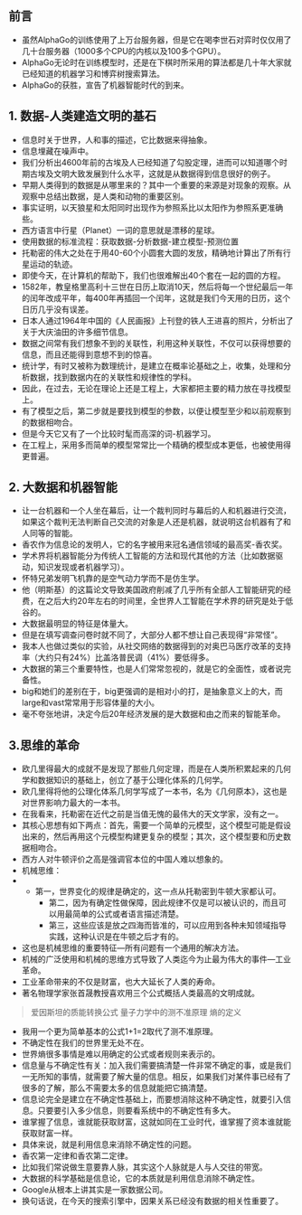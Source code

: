 ## 前言
- 虽然AlphaGo的训练使用了上万台服务器，但是它在喝李世石对弈时仅仅用了几十台服务器（1000多个CPU的内核以及100多个GPU）。
- AlphaGo无论时在训练模型时，还是在下棋时所采用的算法都是几十年大家就已经知道的机器学习和博弈树搜索算法。
- AlphaGo的获胜，宣告了机器智能时代的到来。

## 1. 数据-人类建造文明的基石
- 信息时关于世界，人和事的描述，它比数据来得抽象。
- 信息埋藏在噪声中。
- 我们分析出4600年前的古埃及人已经知道了勾股定理，进而可以知道哪个时期古埃及文明大致发展到什么水平，这就是从数据得到信息很好的例子。
- 早期人类得到的数据是从哪里来的？其中一个重要的来源是对现象的观察。从观察中总结出数据，是人类和动物的重要区别。
- 事实证明，以天狼星和太阳同时出现作为参照系比以太阳作为参照系更准确些。
- 西方语言中行星（Planet）一词的意思就是漂移的星球。
- 使用数据的标准流程：获取数据-分析数据-建立模型-预测位置
- 托勒密的伟大之处在于用40-60个小圆套大圆的发放，精确地计算出了所有行星运动的轨迹。
- 即使今天，在计算机的帮助下，我们也很难解出40个套在一起的圆的方程。
- 1582年，教皇格里高利十三世在日历上取消10天，然后将每一个世纪最后一年的闰年改成平年，每400年再插回一个闰年，这就是我们今天用的日历，这个日历几乎没有误差。
- 日本人通过1964年中国的《人民画报》上刊登的铁人王进喜的照片，分析出了关于大庆油田的许多细节信息。
- 数据之间常有我们想象不到的关联性，利用这种关联性，不仅可以获得想要的信息，而且还能得到意想不到的惊喜。
- 统计学，有时又被称为数理统计，是建立在概率论基础之上，收集，处理和分析数据，找到数据内在的关联性和规律性的学科。
- 因此，在过去，无论在理论上还是工程上，大家都把主要的精力放在寻找模型上。
- 有了模型之后，第二步就是要找到模型的参数，以便让模型至少和以前观察到的数据相吻合。
- 但是今天它又有了一个比较时髦而高深的词-机器学习。
- 在工程上，采用多而简单的模型常常比一个精确的模型成本更低，也被使用得更普遍。

## 2. 大数据和机器智能
- 让一台机器和一个人坐在幕后，让一个裁判同时与幕后的人和机器进行交流，如果这个裁判无法判断自己交流的对象是人还是机器，就说明这台机器有了和人同等的智能。
- 香农作为信息论的发明人，它的名字被用来冠名通信领域的最高奖-香农奖。
- 学术界将机器智能分为传统人工智能的方法和现代其他的方法（比如数据驱动，知识发现或者机器学习）。
- 怀特兄弟发明飞机靠的是空气动力学而不是仿生学。
- 他（明斯基）的这篇论文导致美国政府削减了几乎所有全部人工智能研究的经费，在之后大约20年左右的时间里，全世界人工智能在学术界的研究是处于低谷的。
- 大数据最明显的特征是体量大。
- 但是在填写调查问卷时就不同了，大部分人都不想让自己表现得“非常怪”。
- 我本人也做过类似的实验，从社交网络的数据得到的对奥巴马医疗改革的支持率（大约只有24%）比盖洛普民调（41%）要低得多。
- 大数据的第三个重要特性，也是人们常常忽视的，就是它的全面性，或者说完备性。
- big和她们的差别在于，big更强调的是相对小的打，是抽象意义上的大，而large和vast常常用于形容体量的大小。
- 毫不夸张地讲，决定今后20年经济发展的是大数据和由之而来的智能革命。

## 3.思维的革命
- 欧几里得最大的成就不是发现了那些几何定理，而是在人类所积累起来的几何学和数据知识的基础上，创立了基于公理化体系的几何学。
- 欧几里得将他的公理化体系几何学写成了一本书，名为《几何原本》，这也是对世界影响力最大的一本书。
- 在我看来，托勒密在近代之前是当值无愧的最伟大的天文学家，没有之一。
- 其核心思想有如下两点：首先，需要一个简单的元模型，这个模型可能是假设出来的，然后再用这个元模型构建更复杂的模型；其次，这个模型要和历史数据相吻合。
- 西方人对牛顿评价之高是强调官本位的中国人难以想象的。
- 机械思维：
- - 第一，世界变化的规律是确定的，这一点从托勒密到牛顿大家都认可。
	- 第二，因为有确定性做保障，因此规律不仅是可以被认识的，而且可以用最简单的公式或者语言描述清楚。
	- 第三，这些应该是放之四海而皆准的，可以应用到各种未知领域指导实践，这种认识是在牛顿之后才有的。
- 这也是机械思维的重要特征—所有问题有一个通用的解决方法。
- 机械的广泛使用和机械的思维方式导致了人类迄今为止最为伟大的事件—工业革命。
- 工业革命带来的不仅是财富，也大大延长了人类的寿命。
- 著名物理学家张首晟教授喜欢用三个公式概括人类最高的文明成就。
> 爱因斯坦的质能转换公式
> 量子力学中的测不准原理
> 熵的定义
- 我用一个更为简单基本的公式1+1=2取代了测不准原理。
- 不确定性在我们的世界里无处不在。
- 世界熵很多事情是难以用确定的公式或者规则来表示的。
- 信息量与不确定性有关：加入我们需要搞清楚一件非常不确定的事，或是我们一无所知的事情，就需要了解大量的信息。相反，如果我们对某件事已经有了很多的了解，那么不需要太多的信息就能把它搞清楚。
- 信息论完全是建立在不确定性基础上，而要想消除这种不确定性，就要引入信息。只要要引入多少信息，则要看系统中的不确定性有多大。
- 谁掌握了信息，谁就能获取财富，这就如同在工业时代，谁掌握了资本谁就能获取财富一样。
- 具体来说，就是利用信息来消除不确定性的问题。
- 香农第一定律和香农第二定律。
- 比如我们常说做生意要靠人脉，其实这个人脉就是人与人交往的带宽。
- 大数据的科学基础是信息论，它的本质就是利用信息消除不确定性。
- Google从根本上讲其实是一家数据公司。
- 换句话说，在今天的搜索引擎中，因果关系已经没有数据的相关性重要了。

